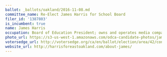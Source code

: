 ```yaml
---
ballot: _ballots/oakland/2016-11-08.md
committee_name: Re-Elect James Harris for School Board
filer_id: '1387803'
is_incumbent: true
name: James Harris
occupation: Board of Education President; owns and operates media company in San Francisco
photo_url: https://s3-us-west-1.amazonaws.com/odca-candidate-photos/james-harris.png
votersedge_url: http://votersedge.org/ca/en/ballot/election/area/42/contests/contest/13219/candidate/130703?&county=Alameda%20County&election_authority_id=1
website_url: http://harrisforeastoakland.com/about-james/
---
```

